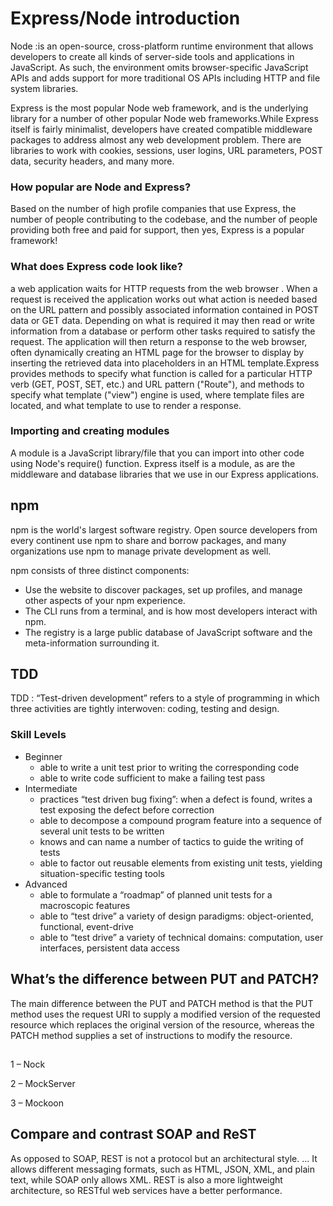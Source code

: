 # Express/Node introduction

Node :is an open-source, cross-platform runtime environment that allows developers to create all kinds of server-side tools and applications in JavaScript. As such, the environment omits browser-specific JavaScript APIs and adds support for more traditional OS APIs including HTTP and file system libraries.

Express is the most popular Node web framework, and is the underlying library for a number of other popular Node web frameworks.While Express itself is fairly minimalist, developers have created compatible middleware packages to address almost any web development problem. There are libraries to work with cookies, sessions, user logins, URL parameters, POST data, security headers, and many more.
### **How popular are Node and Express?**
Based on the number of high profile companies that use Express, the number of people contributing to the codebase, and the number of people providing both free and paid for support, then yes, Express is a popular framework!

### **What does Express code look like?**
a web application waits for HTTP requests from the web browser . When a request is received the application works out what action is needed based on the URL pattern and possibly associated information contained in POST data or GET data. Depending on what is required it may then read or write information from a database or perform other tasks required to satisfy the request. The application will then return a response to the web browser, often dynamically creating an HTML page for the browser to display by inserting the retrieved data into placeholders in an HTML template.Express provides methods to specify what function is called for a particular HTTP verb (GET, POST, SET, etc.) and URL pattern ("Route"), and methods to specify what template ("view") engine is used, where template files are located, and what template to use to render a response.

### Importing and creating modules
A module is a JavaScript library/file that you can import into other code using Node's require() function. Express itself is a module, as are the middleware and database libraries that we use in our Express applications.

## npm
npm is the world's largest software registry. Open source developers from every continent use npm to share and borrow packages, and many organizations use npm to manage private development as well.

npm consists of three distinct components:
* Use the website to discover packages, set up profiles, and manage other aspects of your npm experience.
* The CLI runs from a terminal, and is how most developers interact with npm.
* The registry is a large public database of JavaScript software and the meta-information surrounding it.

## TDD
TDD : “Test-driven development” refers to a style of programming in which three activities are tightly interwoven: coding, testing and design.
### Skill Levels
* Beginner 
    * able to write a unit test prior to writing the corresponding code
    * able to write code sufficient to make a failing test pass
* Intermediate
    * practices “test driven bug fixing”: when a defect is found, writes a test exposing the defect before correction
    * able to decompose a compound program feature into a sequence of several unit tests to be written
    * knows and can name a number of tactics to guide the writing of tests
    * able to factor out reusable elements from existing unit tests, yielding situation-specific testing tools
* Advanced
    * able to formulate a “roadmap” of planned unit tests for a macroscopic features
    * able to “test drive” a variety of design paradigms: object-oriented, functional, event-drive
    * able to “test drive” a variety of technical domains: computation, user interfaces, persistent data access

## What’s the difference between PUT and PATCH? 
The main difference between the PUT and PATCH method is that the PUT method uses the request URI to supply a modified version of the requested resource which replaces the original version of the resource, whereas the PATCH method supplies a set of instructions to modify the resource.
## 
1 – Nock

2 – MockServer

3 – Mockoon

## Compare and contrast SOAP and ReST
As opposed to SOAP, REST is not a protocol but an architectural style. ... It allows different messaging formats, such as HTML, JSON, XML, and plain text, while SOAP only allows XML. REST is also a more lightweight architecture, so RESTful web services have a better performance.

